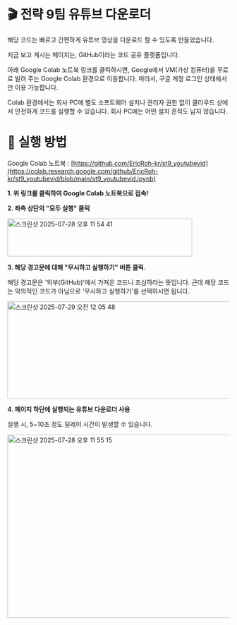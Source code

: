 # 🎬 전략 9팀 유튜브 다운로더

해당 코드는 빠르고 간편하게 유튜브 영상을 다운로드 할 수 있도록 만들었습니다.

지금 보고 계시는 페이지는, GitHub이라는 코드 공유 플랫폼입니다.

아래 Google Colab 노트북 링크를 클릭하시면, Google에서 VM(가상 컴퓨터)을 무료로 빌려 주는 Google Colab 환경으로 이동합니다. 따라서, 구글 계정 로그인 상태에서만 이용 가능합니다.

Colab 환경에서는 회사 PC에 별도 소프트웨어 설치나 관리자 권한 없이 클라우드 상에서 안전하게 코드를 실행할 수 있습니다. 회사 PC에는 어떤 설치 흔적도 남지 않습니다.



# 📂 실행 방법

Google Colab 노트북 : [https://github.com/EricRoh-kr/st9_youtubevid](https://colab.research.google.com/github/EricRoh-kr/st9_youtubevid/blob/main/st9_youtubevid.ipynb)

**1. 위 링크를 클릭하여 Google Colab 노트북으로 접속!**

**2. 좌측 상단의 "모두 실행" 클릭**

<img width="419" height="86" alt="스크린샷 2025-07-28 오후 11 54 41" src="https://github.com/user-attachments/assets/4fbe9aab-007a-4d1c-ab94-b0242e2081e7" />

**3. 해당 경고문에 대해 "무시하고 실행하기" 버튼 클릭.**

해당 경고문은 '외부(GitHub)'에서 가져온 코드니 조심하라는 뜻입니다.
근데 해당 코드는 악의적인 코드가 아님으로 '무시하고 실행하기'를 선택하시면 됩니다.

<img width="597" height="220" alt="스크린샷 2025-07-29 오전 12 05 48" src="https://github.com/user-attachments/assets/5940b19f-3763-42ef-8afb-11f6b4c489aa" />

**4. 페이지 하단에 실행되는 유튜브 다운로더 사용**

실행 시, 5~10초 정도 딜레이 시간이 발생할 수 있습니다.

<img width="709" height="416" alt="스크린샷 2025-07-28 오후 11 55 15" src="https://github.com/user-attachments/assets/fd7d4a2d-9b61-41d3-bb24-a4ffba0dce00" />


